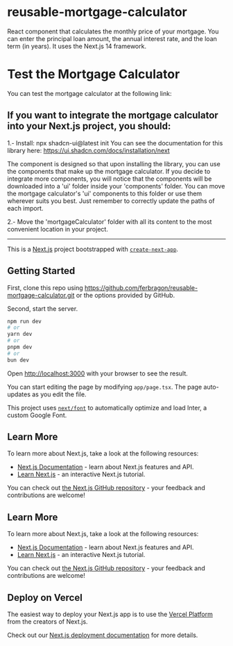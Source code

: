 # reusable-mortgage-calculator

React component that calculates the monthly price of your mortgage. You can enter the principal loan amount, the annual interest rate, and the loan term (in years). It uses the Next.js 14 framework.

# Test the Mortgage Calculator

You can test the mortgage calculator at the following link:

## If you want to integrate the mortgage calculator into your Next.js project, you should:

1.- Install:
npx shadcn-ui@latest init
You can see the documentation for this library here: https://ui.shadcn.com/docs/installation/next

The component is designed so that upon installing the library, you can use the components that make up the mortgage calculator. If you decide to integrate more components, you will notice that the components will be downloaded into a 'ui' folder inside your 'components' folder. You can move the mortgage calculator's 'ui' components to this folder or use them wherever suits you best. Just remember to correctly update the paths of each import.

2.- Move the 'mortgageCalculator' folder with all its content to the most convenient location in your project.

---

This is a [Next.js](https://nextjs.org/) project bootstrapped with [`create-next-app`](https://github.com/vercel/next.js/tree/canary/packages/create-next-app).

## Getting Started

First, clone this repo using https://github.com/ferbragon/reusable-mortgage-calculator.git or the options provided by GitHub.

Second, start the server.

```bash
npm run dev
# or
yarn dev
# or
pnpm dev
# or
bun dev
```

Open [http://localhost:3000](http://localhost:3000) with your browser to see the result.

You can start editing the page by modifying `app/page.tsx`. The page auto-updates as you edit the file.

This project uses [`next/font`](https://nextjs.org/docs/basic-features/font-optimization) to automatically optimize and load Inter, a custom Google Font.

## Learn More

To learn more about Next.js, take a look at the following resources:

- [Next.js Documentation](https://nextjs.org/docs) - learn about Next.js features and API.
- [Learn Next.js](https://nextjs.org/learn) - an interactive Next.js tutorial.

You can check out [the Next.js GitHub repository](https://github.com/vercel/next.js/) - your feedback and contributions are welcome!

## Learn More

To learn more about Next.js, take a look at the following resources:

- [Next.js Documentation](https://nextjs.org/docs) - learn about Next.js features and API.
- [Learn Next.js](https://nextjs.org/learn) - an interactive Next.js tutorial.

You can check out [the Next.js GitHub repository](https://github.com/vercel/next.js/) - your feedback and contributions are welcome!

## Deploy on Vercel

The easiest way to deploy your Next.js app is to use the [Vercel Platform](https://vercel.com/new?utm_medium=default-template&filter=next.js&utm_source=create-next-app&utm_campaign=create-next-app-readme) from the creators of Next.js.

Check out our [Next.js deployment documentation](https://nextjs.org/docs/deployment) for more details.
